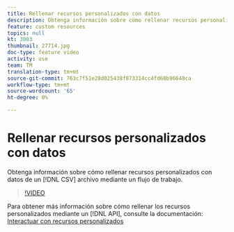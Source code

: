 ```yaml
---
title: Rellenar recursos personalizados con datos
description: Obtenga información sobre cómo rellenar recursos personalizados con datos de un archivo CSV mediante un flujo de trabajo.
feature: custom resources
topics: null
kt: 3003
thumbnail: 27714.jpg
doc-type: feature video
activity: use
team: TM
translation-type: tm+mt
source-git-commit: 763c7f51e28d025438f873314cc4fd60b96648ca
workflow-type: tm+mt
source-wordcount: '65'
ht-degree: 0%

---
```



# Rellenar recursos personalizados con datos

Obtenga información sobre cómo rellenar recursos personalizados con datos de un [!DNL CSV] archivo mediante un flujo de trabajo.

>[!VIDEO](https://video.tv.adobe.com/v/27714?quality=9)

Para obtener más información sobre cómo rellenar los recursos personalizados mediante un [!DNL API], consulte la documentación: [Interactuar con recursos personalizados](https://experienceleague.adobe.com/docs/campaign-standard/using/working-with-apis/interacting-with-custom-resources.html.)
